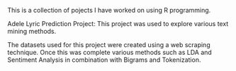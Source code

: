 This is a collection of pojects I have worked on using R programming.

Adele Lyric Prediction Project: 
This project was used to explore various text mining methods.

The datasets used for this project were created using a web scraping technique. Once this was complete various methods such as LDA and Sentiment Analysis in combination with Bigrams and Tokenization.
